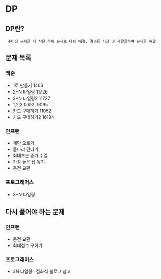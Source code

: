 # DP

## DP란?

``` 주어진 문제를 더 작은 하위 문제로 나눠 해결, 결과를 저장 및 재활용하여 문제를 해결```

## 문제 목록

### 백준

- 1로 만들기 1463
- 2*N 타일링 11726
- 2*N 타일링2 11727
- 1,2,3 더하기 9095
- 카드 구매하기 11052
- 카드 구매하기2 16194

### 인프런

- 계단 오르기
- 돌다리 건너기
- 최대부분 증가 수열
- 가장 높은 탑 쌓기
- 동전 교환

### 프로그래머스

- 3*N 타일링

## 다시 풀어야 하는 문제

### 인프런

- 동전 교환
- 최대점수 구하기

### 프로그래머스

- 3N 타일링 : 점화식 블로그 참고